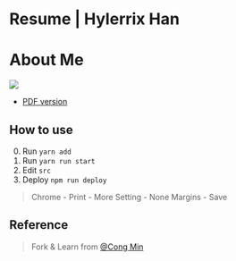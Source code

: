 # Resume | Hylerrix Han

# About Me

![](http://qiniu.ningo.cloud/resume.png)

* [PDF version](http://qiniu.ningo.cloud/resume.pdf)

## How to use

0. Run `yarn add`
1. Run `yarn run start`
2. Edit `src`
3. Deploy `npm run deploy`

> Chrome - Print - More Setting - None Margins - Save

## Reference

> Fork & Learn from [@Cong Min](https://congm.in)

